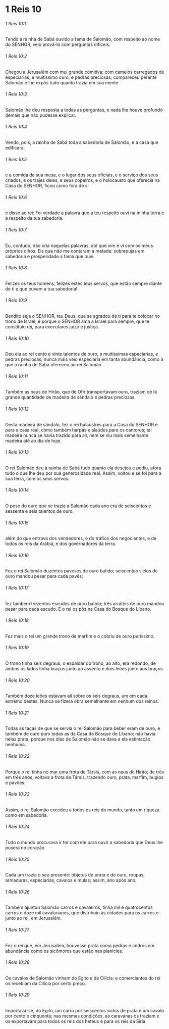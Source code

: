 # 1 Reis 10

###### 1 Reis 10:1

Tendo a rainha de Sabá ouvido a fama de Salomão, com respeito ao nome do SENHOR, veio prová-lo com perguntas difíceis.

###### 1 Reis 10:2

Chegou a Jerusalém com mui grande comitiva; com camelos carregados de especiarias, e muitíssimo ouro, e pedras preciosas; compareceu perante Salomão e lhe expôs tudo quanto trazia em sua mente.

###### 1 Reis 10:3

Salomão lhe deu resposta a todas as perguntas, e nada lhe houve profundo demais que não pudesse explicar.

###### 1 Reis 10:4

Vendo, pois, a rainha de Sabá toda a sabedoria de Salomão, e a casa que edificara,

###### 1 Reis 10:5

e a comida da sua mesa, e o lugar dos seus oficiais, e o serviço dos seus criados, e os trajes deles, e seus copeiros, e o holocausto que oferecia na Casa do SENHOR, ficou como fora de si

###### 1 Reis 10:6

e disse ao rei: Foi verdade a palavra que a teu respeito ouvi na minha terra e a respeito da tua sabedoria.

###### 1 Reis 10:7

Eu, contudo, não cria naquelas palavras, até que vim e vi com os meus próprios olhos. Eis que não me contaram a metade: sobrepujas em sabedoria e prosperidade a fama que ouvi.

###### 1 Reis 10:8

Felizes os teus homens, felizes estes teus servos, que estão sempre diante de ti e que ouvem a tua sabedoria!

###### 1 Reis 10:9

Bendito seja o SENHOR, teu Deus, que se agradou de ti para te colocar no trono de Israel; é porque o SENHOR ama a Israel para sempre, que te constituiu rei, para executares juízo e justiça.

###### 1 Reis 10:10

Deu ela ao rei cento e vinte talentos de ouro, e muitíssimas especiarias, e pedras preciosas; nunca mais veio especiaria em tanta abundância, como a que a rainha de Sabá ofereceu ao rei Salomão.

###### 1 Reis 10:11

Também as naus de Hirão, que de Ofir transportavam ouro, traziam de lá grande quantidade de madeira de sândalo e pedras preciosas.

###### 1 Reis 10:12

Desta madeira de sândalo, fez o rei balaústres para a Casa do SENHOR e para a casa real, como também harpas e alaúdes para os cantores; tal madeira nunca se havia trazido para ali, nem se viu mais semelhante madeira até ao dia de hoje.

###### 1 Reis 10:13

O rei Salomão deu à rainha de Sabá tudo quanto ela desejou e pediu, afora tudo o que lhe deu por sua generosidade real. Assim, voltou e se foi para a sua terra, com os seus servos.

###### 1 Reis 10:14

O peso do ouro que se trazia a Salomão cada ano era de seiscentos e sessenta e seis talentos de ouro,

###### 1 Reis 10:15

além do que entrava dos vendedores, e do tráfico dos negociantes, e de todos os reis da Arábia, e dos governadores da terra.

###### 1 Reis 10:16

Fez o rei Salomão duzentos paveses de ouro batido; seiscentos siclos de ouro mandou pesar para cada pavês;

###### 1 Reis 10:17

fez também trezentos escudos de ouro batido; três arráteis de ouro mandou pesar para cada escudo. E o rei os pôs na Casa do Bosque do Líbano.

###### 1 Reis 10:18

Fez mais o rei um grande trono de marfim e o cobriu de ouro puríssimo.

###### 1 Reis 10:19

O trono tinha seis degraus; o espaldar do trono, ao alto, era redondo; de ambos os lados tinha braços junto ao assento e dois leões junto aos braços.

###### 1 Reis 10:20

Também doze leões estavam ali sobre os seis degraus, um em cada extremo destes. Nunca se fizera obra semelhante em nenhum dos reinos.

###### 1 Reis 10:21

Todas as taças de que se servia o rei Salomão para beber eram de ouro, e também de ouro puro todas as da Casa do Bosque do Líbano; não havia nelas prata, porque nos dias de Salomão não se dava a ela estimação nenhuma.

###### 1 Reis 10:22

Porque o rei tinha no mar uma frota de Társis, com as naus de Hirão; de três em três anos, voltava a frota de Társis, trazendo ouro, prata, marfim, bugios e pavões.

###### 1 Reis 10:23

Assim, o rei Salomão excedeu a todos os reis do mundo, tanto em riqueza como em sabedoria.

###### 1 Reis 10:24

Todo o mundo procurava ir ter com ele para ouvir a sabedoria que Deus lhe pusera no coração.

###### 1 Reis 10:25

Cada um trazia o seu presente: objetos de prata e de ouro, roupas, armaduras, especiarias, cavalos e mulas; assim, ano após ano.

###### 1 Reis 10:26

Também ajuntou Salomão carros e cavaleiros, tinha mil e quatrocentos carros e doze mil cavalarianos, que distribuiu às cidades para os carros e junto ao rei, em Jerusalém.

###### 1 Reis 10:27

Fez o rei que, em Jerusalém, houvesse prata como pedras e cedros em abundância como os sicômoros que estão nas planícies.

###### 1 Reis 10:28

Os cavalos de Salomão vinham do Egito e da Cilícia; e comerciantes do rei os recebiam da Cilícia por certo preço.

###### 1 Reis 10:29

Importava-se, do Egito, um carro por seiscentos siclos de prata e um cavalo por cento e cinquenta; nas mesmas condições, as caravanas os traziam e os exportavam para todos os reis dos heteus e para os reis da Síria.

